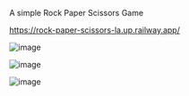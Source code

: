 A simple Rock Paper Scissors Game

https://rock-paper-scissors-la.up.railway.app/

![image](https://github.com/raionpac/Rock-Paper-Scissors_final/assets/18443784/02c3b3c1-4828-47c5-9e49-0a0294f5caf8)

![image](https://github.com/raionpac/Rock-Paper-Scissors_final/assets/18443784/9008f31b-ba1d-4225-926e-ea306b6fd225)

![image](https://github.com/raionpac/Rock-Paper-Scissors_final/assets/18443784/563cd99a-92f3-484e-9f71-4caadf144e33)
